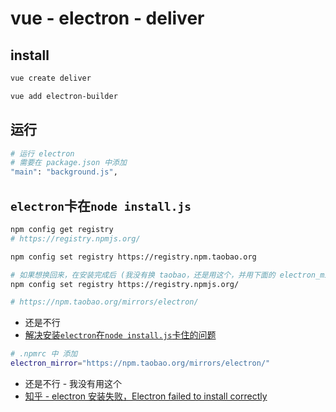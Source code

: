 # vue - electron - deliver

## install
```sh
vue create deliver

vue add electron-builder
```

## 运行
```sh
# 运行 electron
# 需要在 package.json 中添加
"main": "background.js",
```

## `electron`卡在`node install.js`
```sh
npm config get registry
# https://registry.npmjs.org/

npm config set registry https://registry.npm.taobao.org

# 如果想换回来，在安装完成后 (我没有换 taobao，还是用这个，并用下面的 electron_mirror 配置的)
npm config set registry https://registry.npmjs.org/

# https://npm.taobao.org/mirrors/electron/
```

- 还是不行
- [解决安装`electron`在`node install.js`卡住的问题](https://blog.csdn.net/weixin_43398820/article/details/104053816)
```sh
# .npmrc 中 添加
electron_mirror="https://npm.taobao.org/mirrors/electron/"
```


- 还是不行 - 我没有用这个
- [知乎 - electron 安装失败，Electron failed to install correctly](https://zhuanlan.zhihu.com/p/108380451)